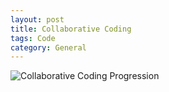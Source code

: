 ```yaml
---
layout: post
title: Collaborative Coding
tags: Code
category: General
---
```


<img class="img-responsive" alt="Collaborative Coding Progression" src="{{ site.url }}/assets/images/Collaborative-Coding-Progression.png">
